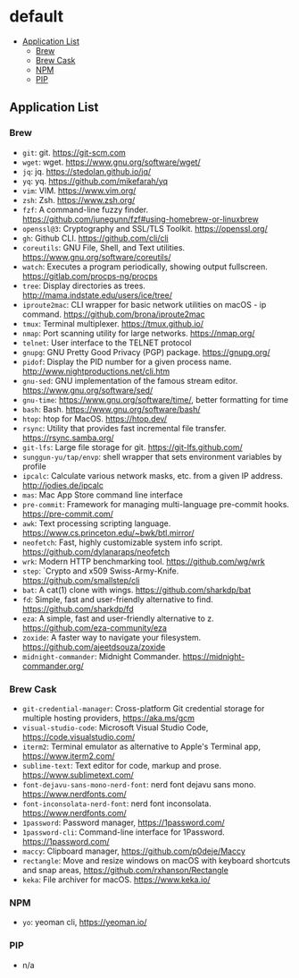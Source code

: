 # default

- [Application List](#application-list)
  - [Brew](#brew)
  - [Brew Cask](#brew-cask)
  - [NPM](#npm)
  - [PIP](#pip)

## Application List

### Brew

- `git`: git. <https://git-scm.com>
- `wget`: wget. <https://www.gnu.org/software/wget/>
- `jq`: jq. <https://stedolan.github.io/jq/>
- `yq`: yq. <https://github.com/mikefarah/yq>
- `vim`: VIM. <https://www.vim.org/>
- `zsh`: Zsh. <https://www.zsh.org/>
- `fzf`: A command-line fuzzy finder. <https://github.com/junegunn/fzf#using-homebrew-or-linuxbrew>
- `openssl@3`: Cryptography and SSL/TLS Toolkit. <https://openssl.org/>
- `gh`: Github CLI. <https://github.com/cli/cli>
- `coreutils`: GNU File, Shell, and Text utilities. <https://www.gnu.org/software/coreutils/>
- `watch`: Executes a program periodically, showing output fullscreen. <https://gitlab.com/procps-ng/procps>
- `tree`: Display directories as trees. <http://mama.indstate.edu/users/ice/tree/>
- `iproute2mac`: CLI wrapper for basic network utilities on macOS - ip command. <https://github.com/brona/iproute2mac>
- `tmux`: Terminal multiplexer. <https://tmux.github.io/>
- `nmap`: Port scanning utility for large networks. <https://nmap.org/>
- `telnet`: User interface to the TELNET protocol
- `gnupg`: GNU Pretty Good Privacy (PGP) package. <https://gnupg.org/>
- `pidof`: Display the PID number for a given process name. <http://www.nightproductions.net/cli.htm>
- `gnu-sed`: GNU implementation of the famous stream editor. <https://www.gnu.org/software/sed/>
- `gnu-time`: <https://www.gnu.org/software/time/>, better formatting for time
- `bash`: Bash. <https://www.gnu.org/software/bash/>
- `htop`: htop for MacOS. <https://htop.dev/>
- `rsync`: Utility that provides fast incremental file transfer. <https://rsync.samba.org/>
- `git-lfs`: Large file storage for git. <https://git-lfs.github.com/>
- `sunggun-yu/tap/envp`: shell wrapper that sets environment variables by profile
- `ipcalc`: Calculate various network masks, etc. from a given IP address. <http://jodies.de/ipcalc>
- `mas`: Mac App Store command line interface
- `pre-commit`: Framework for managing multi-language pre-commit hooks. <https://pre-commit.com/>
- `awk`: Text processing scripting language. <https://www.cs.princeton.edu/~bwk/btl.mirror/>
- `neofetch`: Fast, highly customizable system info script. <https://github.com/dylanaraps/neofetch>
- `wrk`: Modern HTTP benchmarking tool. <https://github.com/wg/wrk>
- `step`: `Crypto and x509 Swiss-Army-Knife. <https://github.com/smallstep/cli>
- `bat`: A cat(1) clone with wings. <https://github.com/sharkdp/bat>
- `fd`: Simple, fast and user-friendly alternative to find. <https://github.com/sharkdp/fd>
- `eza`: A simple, fast and user-friendly alternative to z. <https://github.com/eza-community/eza>
- `zoxide`: A faster way to navigate your filesystem. <https://github.com/ajeetdsouza/zoxide>
- `midnight-commander`: Midnight Commander. <https://midnight-commander.org/>

### Brew Cask

- `git-credential-manager`: Cross-platform Git credential storage for multiple hosting providers, <https://aka.ms/gcm>
- `visual-studio-code`: Microsoft Visual Studio Code, <https://code.visualstudio.com/>
- `iterm2`: Terminal emulator as alternative to Apple's Terminal app, <https://www.iterm2.com/>
- `sublime-text`: Text editor for code, markup and prose. <https://www.sublimetext.com/>
- `font-dejavu-sans-mono-nerd-font`: nerd font dejavu sans mono. <https://www.nerdfonts.com/>
- `font-inconsolata-nerd-font`: nerd font inconsolata. <https://www.nerdfonts.com/>
- `1password`: Password manager, <https://1password.com/>
- `1password-cli`: Command-line interface for 1Password. <https://1password.com/>
- `maccy`: Clipboard manager, <https://github.com/p0deje/Maccy>
- `rectangle`: Move and resize windows on macOS with keyboard shortcuts and snap areas, <https://github.com/rxhanson/Rectangle>
- `keka`: File archiver for macOS. <https://www.keka.io/>

### NPM

- `yo`: yeoman cli, <https://yeoman.io/>

### PIP

- n/a
